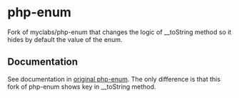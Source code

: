 # php-enum
Fork of myclabs/php-enum that changes the logic of __toString method so it hides by default the value of the enum.

## Documentation

See documentation in [original php-enum](https://github.com/myclabs/php-enum/blob/master/README.md).
The only difference is that this fork of php-enum shows key in __toString method. 
